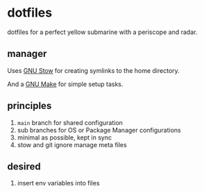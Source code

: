
# dotfiles

dotfiles for a perfect yellow submarine with a periscope and radar.

## manager

Uses [GNU Stow](https://www.gnu.org/software/stow/) for creating symlinks to the home directory.

And a [GNU Make](https://www.gnu.org/software/make/) for simple setup tasks.

## principles

 1. `main` branch for shared configuration
 2. sub branches for OS or Package Manager configurations
 3. minimal as possible, kept in sync
 4. stow and git ignore manage meta files

## desired

 1. insert env variables into files

